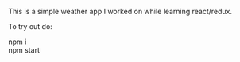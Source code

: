 This is a simple weather app I worked on while learning react/redux.


To try out do:

npm i <br>
npm start
